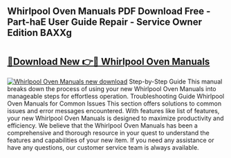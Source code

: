 ## Whirlpool Oven Manuals PDF Download Free - Part-haE User Guide Repair - Service Owner Edition BAXXg

# <h2><a href="http://bc25217.oget.top/?id=Whirlpool+Oven+Manuals">🔗Download New 👉🔴 Whirlpool Oven Manuals</a></h2>

[![Whirlpool Oven Manuals new download](https://i.imgur.com/5g1atiW.png)](http://bc25217.oget.top/?id=Whirlpool+Oven+Manuals)
Step-by-Step Guide This manual breaks down the process of using your new Whirlpool Oven Manuals into manageable steps for effortless operation. Troubleshooting Guide Whirlpool Oven Manuals for Common Issues This section offers solutions to common issues and error messages encountered. With features like list of features, your new Whirlpool Oven Manuals is designed to maximize productivity and efficiency. We believe that the Whirlpool Oven Manuals has been a comprehensive and thorough resource in your quest to understand the features and capabilities of your new item. If you need any assistance or have any questions, our customer service team is always available.
